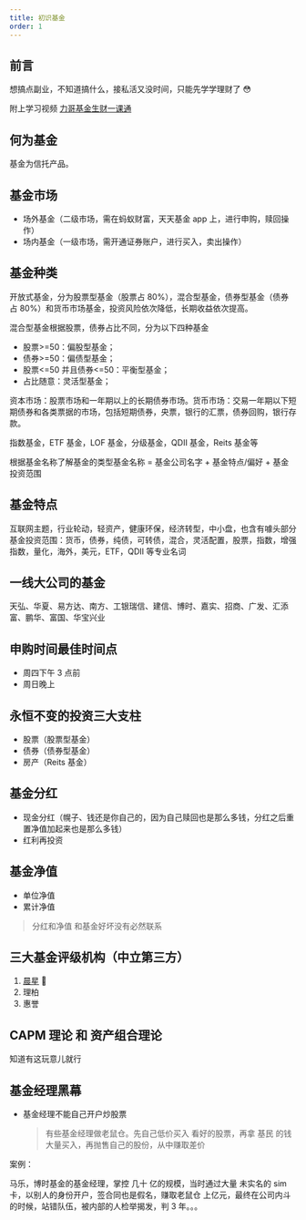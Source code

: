 ```yaml
---
title: 初识基金
order: 1
---
```


## 前言

想搞点副业，不知道搞什么，接私活又没时间，只能先学学理财了 😳

附上学习视频 [力哥基金生财一课通](https://www.bilibili.com/video/BV1aJ411P7km?p=1&vd_source=8acdf1a3918e4334e0aeeb2a9dd4baa6)

## 何为基金

基金为信托产品。

## 基金市场

- 场外基金（二级市场，需在蚂蚁财富，天天基金 app 上，进行申购，赎回操作）
- 场内基金（一级市场，需开通证券账户，进行买入，卖出操作）

## 基金种类

开放式基金，分为股票型基金（股票占 80%），混合型基金，债券型基金（债券占 80%）和货币市场基金，投资风险依次降低，长期收益依次提高。

混合型基金根据股票，债券占比不同，分为以下四种基金

- 股票>=50：偏股型基金；
- 债券>=50：偏债型基金；
- 股票<=50 并且债券<=50：平衡型基金；
- 占比随意：灵活型基金；

资本市场：股票市场和一年期以上的长期债券市场。货币市场：交易一年期以下短期债券和各类票据的市场，包括短期债券，央票，银行的汇票，债券回购，银行存款。

指数基金，ETF 基金，LOF 基金，分级基金，QDII 基金，Reits 基金等

根据基金名称了解基金的类型基金名称 = 基金公司名字 + 基金特点/偏好 + 基金投资范围

## 基金特点

互联网主题，行业轮动，轻资产，健康环保，经济转型，中小盘，也含有噱头部分基金投资范围：货币，债券，纯债，可转债，混合，灵活配置，股票，指数，增强指数，量化，海外，美元，ETF，QDII 等专业名词

## 一线大公司的基金

天弘、华夏、易方达、南方、工银瑞信、建信、博时、嘉实、招商、广发、汇添富、鹏华、富国、华宝兴业

## 申购时间最佳时间点

- 周四下午 3 点前
- 周日晚上

## 永恒不变的投资三大支柱

- 股票（股票型基金）
- 债券（债券型基金）
- 房产（Reits 基金）

## 基金分红

- 现金分红（幌子、钱还是你自己的，因为自己赎回也是那么多钱，分红之后重置净值加起来也是那么多钱）
- 红利再投资

## 基金净值

- 单位净值
- 累计净值

> 分红和净值 和基金好坏没有必然联系

## 三大基金评级机构（中立第三方）

1. [晨星](https://www.morningstar.cn/) 🌟
2. 理柏
3. 惠誉

## CAPM 理论 和 资产组合理论

知道有这玩意儿就行

## 基金经理黑幕

- 基金经理不能自己开户炒股票
  > 有些基金经理做老鼠仓。先自己低价买入 看好的股票，再拿 基民 的钱大量买入，再抛售自己的股份，从中赚取差价

案例：

马乐，博时基金的基金经理，掌控 几十 亿的规模，当时通过大量 未实名的 sim 卡，以别人的身份开户，签合同也是假名，赚取老鼠仓 上亿元，最终在公司内斗的时候，站错队伍，被内部的人检举揭发，判 3 年。。。
